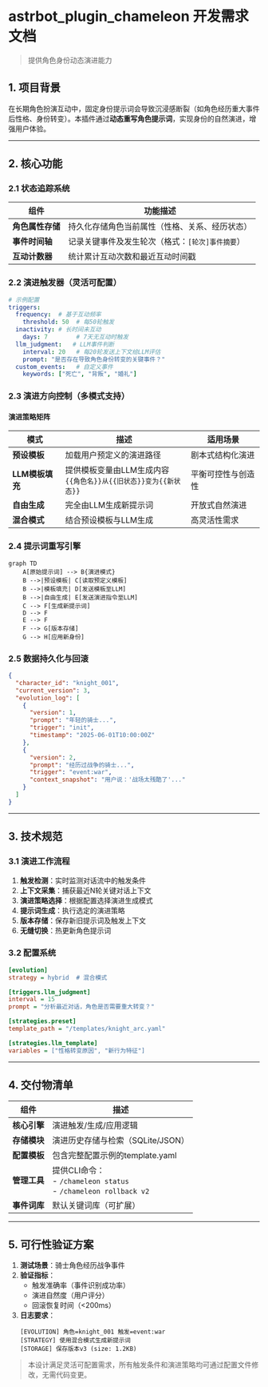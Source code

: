 # astrbot_plugin_chameleon 开发需求文档
> 提供角色身份动态演进能力

## 1. 项目背景
在长期角色扮演互动中，固定身份提示词会导致沉浸感断裂（如角色经历重大事件后性格、身份转变）。本插件通过**动态重写角色提示词**，实现身份的自然演进，增强用户体验。

---

## 2. 核心功能
### 2.1 状态追踪系统
| 组件 | 功能描述 |  
|------|----------|  
| **角色属性存储** | 持久化存储角色当前属性（性格、关系、经历状态） |  
| **事件时间轴** | 记录关键事件及发生轮次（格式：`[轮次]事件摘要`） |  
| **互动计数器** | 统计累计互动次数和最近互动时间戳 |  

### 2.2 演进触发器（灵活可配置）
```yaml
# 示例配置
triggers:
  frequency:  # 基于互动频率
    threshold: 50  # 每50轮触发
  inactivity: # 长时间未互动
    days: 7        # 7天无互动时触发
  llm_judgment:   # LLM事件判断
    interval: 20   # 每20轮发送上下文给LLM评估
    prompt: "是否存在导致角色身份转变的关键事件？" 
  custom_events:   # 自定义事件
    keywords: ["死亡", "背叛", "婚礼"] 
```

### 2.3 演进方向控制（多模式支持）
#### 演进策略矩阵
| 模式 | 描述 | 适用场景 |  
|------|------|----------|  
| **预设模板** | 加载用户预定义的演进路径 | 剧本式结构化演进 |  
| **LLM模板填充** | 提供模板变量由LLM生成内容<br>`{{角色名}}从{{旧状态}}变为{{新状态}}` | 平衡可控性与创造性 |  
| **自由生成** | 完全由LLM生成新提示词 | 开放式自然演进 |  
| **混合模式** | 结合预设模板与LLM生成 | 高灵活性需求 |  

### 2.4 提示词重写引擎
```mermaid
graph TD
    A[原始提示词] --> B{演进模式}
    B -->|预设模板| C[读取预定义模板]
    B -->|模板填充| D[发送模板至LLM]
    B -->|自由生成| E[发送演进指令至LLM]
    C --> F[生成新提示词]
    D --> F
    E --> F
    F --> G[版本存储]
    G --> H[应用新身份]
```

### 2.5 数据持久化与回滚
```json
{
  "character_id": "knight_001",
  "current_version": 3,
  "evolution_log": [
    {
      "version": 1,
      "prompt": "年轻的骑士...",
      "trigger": "init",
      "timestamp": "2025-06-01T10:00:00Z"
    },
    {
      "version": 2,
      "prompt": "经历过战争的骑士...",
      "trigger": "event:war",
      "context_snapshot": "用户说：'战场太残酷了'..."
    }
  ]
}
```

---

## 3. 技术规范

### 3.1 演进工作流程
1. **触发检测**：实时监测对话流中的触发条件
2. **上下文采集**：捕获最近N轮关键对话上下文
3. **演进策略选择**：根据配置选择演进生成模式
4. **提示词生成**：执行选定的演进策略
5. **版本存储**：保存新旧提示词及触发上下文
6. **无缝切换**：热更新角色提示词

### 3.2 配置系统
```ini
[evolution]
strategy = hybrid  # 混合模式

[triggers.llm_judgment]
interval = 15
prompt = "分析最近对话，角色是否需要重大转变？"

[strategies.preset]
template_path = "/templates/knight_arc.yaml"

[strategies.llm_template]
variables = ["性格转变原因", "新行为特征"]
```

---

## 4. 交付物清单
| 组件 | 描述 |  
|------|------|  
| **核心引擎** | 演进触发/生成/应用逻辑 |  
| **存储模块** | 演进历史存储与检索（SQLite/JSON） |  
| **配置模板** | 包含完整配置示例的template.yaml |  
| **管理工具** | 提供CLI命令：<br>- `/chameleon status`<br>- `/chameleon rollback v2` |  
| **事件词库** | 默认关键词库（可扩展） |  

---

## 5. 可行性验证方案
1. **测试场景**：骑士角色经历战争事件
2. **验证指标**：
    - 触发准确率（事件识别成功率）
    - 演进自然度（用户评分）
    - 回滚恢复时间（<200ms）
3. **日志要求**：
   ```log
   [EVOLUTION] 角色=knight_001 触发=event:war 
   [STRATEGY] 使用混合模式生成新提示词
   [STORAGE] 保存版本v3 (size: 1.2KB)
   ```

> 本设计满足灵活可配置需求，所有触发条件和演进策略均可通过配置文件修改，无需代码变更。